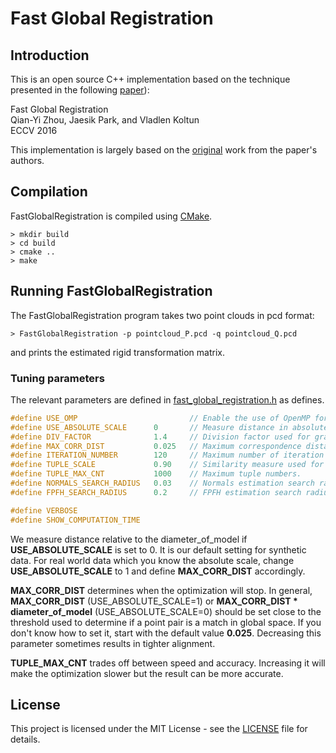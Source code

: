 # Fast Global Registration

## Introduction

This is an open source C++ implementation based on the technique presented in
the following [paper](https://github.com/IntelVCL/FastGlobalRegistration/blob/master/docs/fast-global-registration.pdf)):

Fast Global Registration  
Qian-Yi Zhou, Jaesik Park, and Vladlen Koltun  
ECCV 2016  

This implementation is largely based on the [original](https://github.com/IntelVCL/FastGlobalRegistration) work from the paper's authors.

## Compilation

FastGlobalRegistration is compiled using [CMake](https://cmake.org/). 

```
> mkdir build
> cd build
> cmake ..
> make
```


## Running FastGlobalRegistration

The FastGlobalRegistration program takes two point clouds in pcd format:

```
> FastGlobalRegistration -p pointcloud_P.pcd -q pointcloud_Q.pcd
```

and prints the estimated rigid transformation matrix.


### Tuning parameters

The relevant parameters are defined in [fast_global_registration.h](inc/fast_global_registration.h) as defines.
```cpp
#define USE_OMP							// Enable the use of OpenMP for normals and feature estimation
#define USE_ABSOLUTE_SCALE		0		// Measure distance in absolute scale (1) or in scale relative to the diameter of the model (0)
#define DIV_FACTOR				1.4		// Division factor used for graduated non-convexity
#define MAX_CORR_DIST			0.025	// Maximum correspondence distance (also see comment of USE_ABSOLUTE_SCALE)
#define ITERATION_NUMBER		120		// Maximum number of iteration
#define TUPLE_SCALE				0.90	// Similarity measure used for tuples of feature points.
#define TUPLE_MAX_CNT			1000	// Maximum tuple numbers.
#define NORMALS_SEARCH_RADIUS	0.03	// Normals estimation search radius
#define FPFH_SEARCH_RADIUS		0.2		// FPFH estimation search radius

#define VERBOSE
#define SHOW_COMPUTATION_TIME
```

We measure distance relative to the diameter_of_model if **USE_ABSOLUTE_SCALE** is set to 0. It is our default setting for synthetic data. For real world data which you know the absolute scale, change **USE_ABSOLUTE_SCALE** to 1 and define **MAX_CORR_DIST** accordingly.

**MAX_CORR_DIST** determines when the optimization will stop. In general, **MAX_CORR_DIST** (USE_ABSOLUTE_SCALE=1) or **MAX_CORR_DIST * diameter_of_model** (USE_ABSOLUTE_SCALE=0) should be set close to the threshold used to determine if a point pair is a match in global space. If you don't know how to set it, start with the default value **0.025**. Decreasing this parameter sometimes results in tighter alignment.

**TUPLE_MAX_CNT** trades off between speed and accuracy. Increasing it will make the optimization slower but the result can be more accurate.

## License

This project is licensed under the MIT License - see the [LICENSE](LICENSE.md) file for details.


